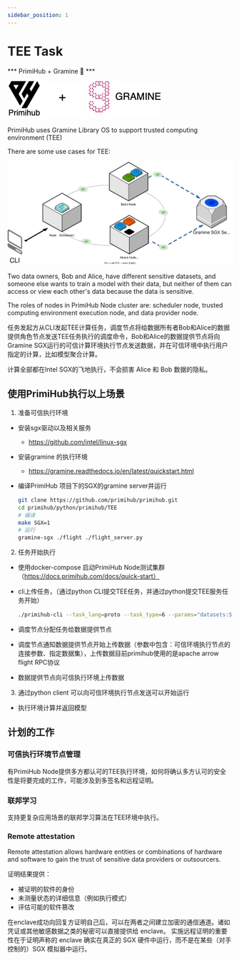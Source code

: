 ```yaml
---
sidebar_position: 1
---
```



# TEE Task

*** PrimiHub + Gramine 🎉 ***


![Info](./primihub_and_gramine_logo.jpg)


PrimiHub uses Gramine Library OS to support trusted computing environment (TEE)


There are some use cases for TEE:

![SGX_Nodes](./SGX-Nodes.svg)

Two data owners, Bob and Alice, have different sensitive datasets, and someone else wants to train a model with their data, but neither of them can access or view each other's data because the data is sensitive.

The roles of nodes in PrimiHub Node cluster are: scheduler node, trusted computing environment execution node, and data provider node.

任务发起方从CLI发起TEE计算任务，调度节点将给数据所有者Bob和Alice的数据提供角色节点发送TEE任务执行的调度命令，Bob和Alice的数据提供节点将向Gramine SGX运行的可信计算环境执行节点发送数据，并在可信环境中执行用户指定的计算，比如模型聚合计算。

计算全部都在Intel SGX的飞地执行，不会损害 Alice 和 Bob 数据的隐私。

## 使用PrimiHub执行以上场景


1. 准备可信执行环境
- 安装sgx驱动以及相关服务
  - https://github.com/intel/linux-sgx
- 安装gramine 的执行环境
  - https://gramine.readthedocs.io/en/latest/quickstart.html
- 编译PrimiHub 项目下的SGX的gramine server并运行

    ```bash
    git clone https://github.com/primihub/primihub.git
    cd primihub/python/primihub/TEE
    # 编译
    make SGX=1
    # 运行
    gramine-sgx ./flight ./flight_server.py
    ```

2. 任务开始执行
- 使用docker-compose 启动PrimiHub Node测试集群（https://docs.primihub.com/docs/quick-start）
- cli上传任务，（通过python CLI提交TEE任务，并通过python提交TEE服务任务开始）
  
    ```bash
    ./primihub-cli --task_lang=proto --task_type=6 --params="datasets:STRING:0:train_party_1;train_party_2,server:STRING:0:YOUR_FLIGHT_SERVER_IP:8815"
    ```


- 调度节点分配任务给数据提供节点
- 调度节点通知数据提供节点开始上传数据（参数中包含：可信环境执行节点的连接参数、指定数据集），上传数据目前primihub使用的是apache arrow flight RPC协议
- 数据提供节点向可信执行环境上传数据

3. 通过python client 可以向可信环境执行节点发送可以开始运行
- 执行环境计算并返回模型


## 计划的工作

### 可信执行环境节点管理
有PrimiHub Node提供多方都认可的TEE执行环境，如何将确认多方认可的安全性是将要完成的工作，可能涉及到多签名和远程证明。


### 联邦学习
支持更复杂应用场景的联邦学习算法在TEE环境中执行。

### Remote attestation
Remote attestation allows hardware entities or combinations of hardware and software to gain the trust of sensitive data providers or outsourcers.

证明结果提供：
- 被证明的软件的身份
- 未测量状态的详细信息（例如执行模式）
- 评估可能的软件篡改

在enclave成功向回复方证明自己后，可以在两者之间建立加密的通信通道。诸如凭证或其他敏感数据之类的秘密可以直接提供给 enclave。
实施远程证明的重要性在于证明声称的 enclave 确实在真正的 SGX 硬件中运行，而不是在某些（对手控制的）SGX 模拟器中运行。